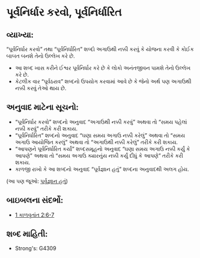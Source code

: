 # પૂર્વનિર્ધાર કરવો, પૂર્વનિર્ધારિત 

## વ્યાખ્યા: 

“પૂર્વનિર્ધાર કરવો” તથા “પૂર્વનિર્ધારિત” શબ્દો અગાઉથી નક્કી કરવું કે યોજના કરવી કે કોઈક બાબત બનશે તેનો ઉલ્લેખ કરે છે.

* આ શબ્દ ખાસ કરીને ઈશ્વર પૂર્વનિર્ધાર કરે છે કે લોકો અનંતજીવન પામશે તેનો ઉલ્લેખ કરે છે.
* કેટલીક વાર “પૂર્વઠરાવ” શબ્દનો ઉપયોગ કરવામાં આવે છે કે જેનો અર્થ પણ અગાઉથી નક્કી કરવું તેઓ થાય છે.

## અનુવાદ માટેના સૂચનો: 

* “પૂર્વનિર્ધાર કરવો” શબ્દનો અનુવાદ “અગાઉથી નક્કી કરવું” અથવા તો “સમય પહેલાં નક્કી કરવું” તરીકે કરી શકાય.
* “પૂર્વનિર્ધારિત” શબ્દનો અનુવાદ “ઘણા સમય અગાઉ નક્કી કરેલું” અથવા તો “સમય અગાઉ આયોજિત કરલું” અથવા તો “અગાઉથી નક્કી કરેલું” તરીકે કરી શકાય.
* “આપણને પૂર્વનિર્ધારિત કર્યાં” શબ્દસમૂહનો અનુવાદ “ઘણા સમય અગાઉ નક્કી કર્યું કે આપણે” અથવા તો “સમય અગાઉ ક્યારનુંય નક્કી કર્યું દીધું કે આપણે” તરીકે કરી શકાય.
* કાળજી રાખો કે આ શબ્દનો અનુવાદ “પૂર્વજ્ઞાન હતું” શબ્દના અનુવાદથી અલગ હોય.

(આ પણ જૂઓ: [પૂર્વજ્ઞાન હતું](../other/foreordain.md))

## બાઇબલના સંદર્ભો: 

* [1 કાળવૃતાંત 2:6-7](rc://gu/tn/help/1co/02/06)

## શબ્દ માહિતી: 

* Strong's: G4309
